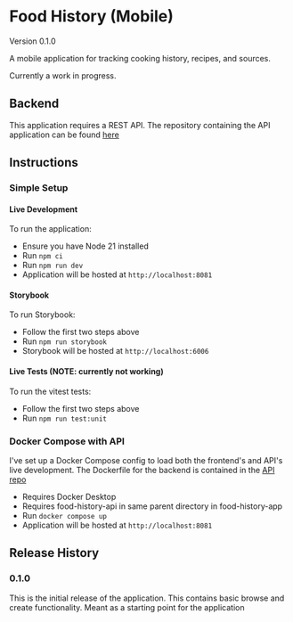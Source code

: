# Food History (Mobile)

Version 0.1.0

A mobile application for tracking cooking history, recipes, and sources.

Currently a work in progress.

## Backend

This application requires a REST API. The repository containing the API application can be found [here](https://github.com/zglossip/food-history-api)

## Instructions

### Simple Setup

#### Live Development

To run the application:

- Ensure you have Node 21 installed
- Run `npm ci`
- Run `npm run dev`
- Application will be hosted at `http://localhost:8081`

#### Storybook

To run Storybook:

- Follow the first two steps above
- Run `npm run storybook`
- Storybook will be hosted at `http://localhost:6006`

#### Live Tests (NOTE: currently not working)

To run the vitest tests:

- Follow the first two steps above
- Run `npm run test:unit`

### Docker Compose with API

I've set up a Docker Compose config to load both the frontend's and API's live development. The Dockerfile for the backend is contained in the [API repo](https://github.com/zglossip/food-history-api)

- Requires Docker Desktop
- Requires food-history-api in same parent directory in food-history-app
- Run `docker compose up`
- Application will be hosted at `http://localhost:8081`

## Release History

### 0.1.0

This is the initial release of the application. This contains basic browse and create functionality. Meant as a starting point for the application
